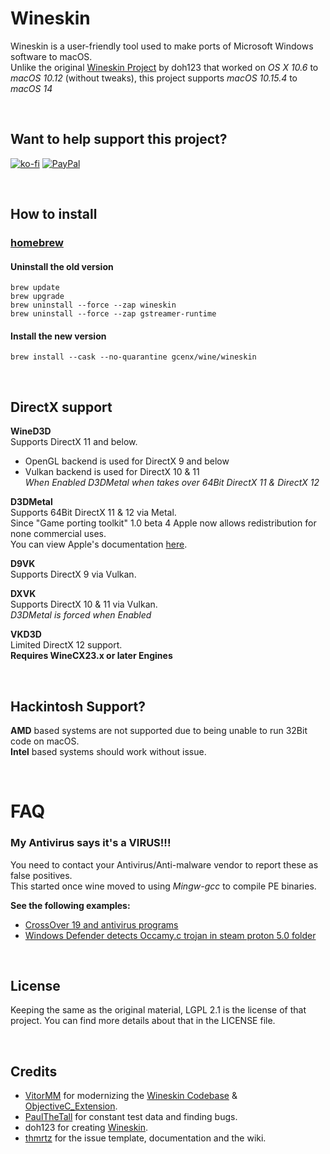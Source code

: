 # Wineskin
Wineskin is a user-friendly tool used to make ports of Microsoft Windows software to macOS.\
Unlike the original [Wineskin Project](https://web.archive.org/web/20141218081028/http://wineskin.urgesoftware.com/tiki-index.php) by doh123 that worked on *OS X 10.6* to *macOS 10.12* (without tweaks), this project supports *macOS 10.15.4* to *macOS 14*

<br>

## Want to help support this project?
[![ko-fi](https://img.shields.io/badge/kofi-Donate-blue?style=for-the-badge&logo=ko-fi)](https://ko-fi.com/gcenx)
[![PayPal](https://img.shields.io/badge/PayPal-Donate-blue?style=for-the-badge&logo=paypal)](https://www.paypal.com/paypalme/gcenx)

<br>

## How to install
### [homebrew](https://brew.sh/)
#### Uninstall the old version
```
brew update
brew upgrade
brew uninstall --force --zap wineskin
brew uninstall --force --zap gstreamer-runtime
```

#### Install the new version
```
brew install --cask --no-quarantine gcenx/wine/wineskin
```

<br>

## DirectX support

__WineD3D__\
Supports DirectX 11 and below.
- OpenGL backend is used for DirectX 9 and below
- Vulkan backend is used for DirectX 10 & 11  
_When Enabled D3DMetal when takes over 64Bit DirectX 11 & DirectX 12_

__D3DMetal__\
Supports 64Bit DirectX 11 & 12 via Metal.\
Since "Game porting toolkit" 1.0 beta 4 Apple now allows redistribution for none commercial uses.\
You can view  Apple's documentation [here](https://github.com/Gcenx/WineskinServer/tree/master/D3DMetal).

__D9VK__\
Supports DirectX 9 via Vulkan.

__DXVK__\
Supports DirectX 10 & 11 via Vulkan.\
_D3DMetal is forced when Enabled_

__VKD3D__\
Limited DirectX 12 support.\
__Requires WineCX23.x or later Engines__

<br>

## Hackintosh Support?
__AMD__ based systems are not supported due to being unable to run 32Bit code on macOS.  
__Intel__ based systems should work without issue.

<br>

# FAQ
### My Antivirus says it's a VIRUS!!!
You need to contact your Antivirus/Anti-malware vendor to report these as false positives.\
This started once wine moved to using *Mingw-gcc* to compile PE binaries.

__See the following examples:__
- [CrossOver 19 and antivirus programs](https://www.codeweavers.com/support/forums/general/?t=27;msg=222870)
- [Windows Defender detects Occamy.c trojan in steam proton 5.0 folder](https://github.com/ValveSoftware/Proton/issues/3593)

<br>

## License
Keeping the same as the original material, LGPL 2.1 is the license of that project. You can find more details about that in the LICENSE file.

<br>

## Credits
- [VitorMM](https://github.com/vitor251093) for modernizing the [Wineskin Codebase](https://github.com/vitor251093/wineskin) & [ObjectiveC_Extension](https://github.com/vitor251093/ObjectiveC_Extension).
- [PaulTheTall](https://www.paulthetall.com/) for constant test data and finding bugs.
- doh123 for creating [Wineskin](http://wineskin.urgesoftware.com).
- [thmrtz](https://github.com/thmrtnz) for the issue template, documentation and the wiki.
